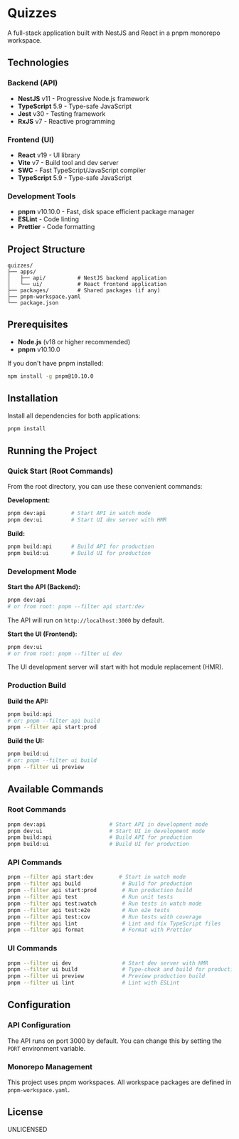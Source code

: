 # Quizzes

A full-stack application built with NestJS and React in a pnpm monorepo workspace.

## Technologies

### Backend (API)
- **NestJS** v11 - Progressive Node.js framework
- **TypeScript** 5.9 - Type-safe JavaScript
- **Jest** v30 - Testing framework
- **RxJS** v7 - Reactive programming

### Frontend (UI)
- **React** v19 - UI library
- **Vite** v7 - Build tool and dev server
- **SWC** - Fast TypeScript/JavaScript compiler
- **TypeScript** 5.9 - Type-safe JavaScript

### Development Tools
- **pnpm** v10.10.0 - Fast, disk space efficient package manager
- **ESLint** - Code linting
- **Prettier** - Code formatting

## Project Structure

```
quizzes/
├── apps/
│   ├── api/          # NestJS backend application
│   └── ui/           # React frontend application
├── packages/         # Shared packages (if any)
├── pnpm-workspace.yaml
└── package.json
```

## Prerequisites

- **Node.js** (v18 or higher recommended)
- **pnpm** v10.10.0

If you don't have pnpm installed:
```bash
npm install -g pnpm@10.10.0
```

## Installation

Install all dependencies for both applications:

```bash
pnpm install
```

## Running the Project

### Quick Start (Root Commands)

From the root directory, you can use these convenient commands:

**Development:**
```bash
pnpm dev:api        # Start API in watch mode
pnpm dev:ui         # Start UI dev server with HMR
```

**Build:**
```bash
pnpm build:api      # Build API for production
pnpm build:ui       # Build UI for production
```

### Development Mode

**Start the API (Backend):**
```bash
pnpm dev:api
# or from root: pnpm --filter api start:dev
```
The API will run on `http://localhost:3000` by default.

**Start the UI (Frontend):**
```bash
pnpm dev:ui
# or from root: pnpm --filter ui dev
```
The UI development server will start with hot module replacement (HMR).

### Production Build

**Build the API:**
```bash
pnpm build:api
# or: pnpm --filter api build
pnpm --filter api start:prod
```

**Build the UI:**
```bash
pnpm build:ui
# or: pnpm --filter ui build
pnpm --filter ui preview
```

## Available Commands

### Root Commands
```bash
pnpm dev:api                    # Start API in development mode
pnpm dev:ui                     # Start UI in development mode
pnpm build:api                  # Build API for production
pnpm build:ui                   # Build UI for production
```

### API Commands
```bash
pnpm --filter api start:dev        # Start in watch mode
pnpm --filter api build             # Build for production
pnpm --filter api start:prod        # Run production build
pnpm --filter api test              # Run unit tests
pnpm --filter api test:watch        # Run tests in watch mode
pnpm --filter api test:e2e          # Run e2e tests
pnpm --filter api test:cov          # Run tests with coverage
pnpm --filter api lint              # Lint and fix TypeScript files
pnpm --filter api format            # Format with Prettier
```

### UI Commands
```bash
pnpm --filter ui dev                # Start dev server with HMR
pnpm --filter ui build              # Type-check and build for production
pnpm --filter ui preview            # Preview production build
pnpm --filter ui lint               # Lint with ESLint
```

## Configuration

### API Configuration
The API runs on port 3000 by default. You can change this by setting the `PORT` environment variable.

### Monorepo Management
This project uses pnpm workspaces. All workspace packages are defined in `pnpm-workspace.yaml`.

## License

UNLICENSED